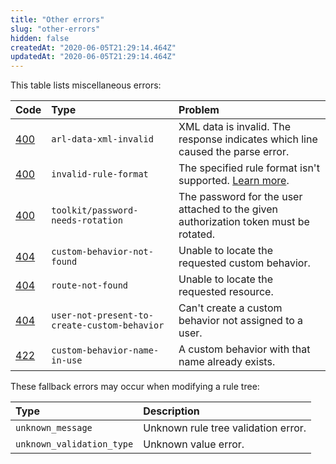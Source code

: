 ```yaml
---
title: "Other errors"
slug: "other-errors"
hidden: false
createdAt: "2020-06-05T21:29:14.464Z"
updatedAt: "2020-06-05T21:29:14.464Z"
---
```

This table lists miscellaneous errors:

| Code | Type | Problem |
| :--- | :--- | :--- |
| [400](https://httpstatuses.com/400) | `arl-data-xml-invalid` | XML data is invalid. The response indicates which line caused the parse error. |
| [400](https://httpstatuses.com/400) | `invalid-rule-format` | The specified rule format isn't supported. [Learn more](#getruleformats). |
| [400](https://httpstatuses.com/400) | `toolkit/password-needs-rotation` | The password for the user attached to the given authorization token must be rotated. |
| [404](https://httpstatuses.com/404) | `custom-behavior-not-found` | Unable to locate the requested custom behavior. |
| [404](https://httpstatuses.com/404) | `route-not-found` | Unable to locate the requested resource. |
| [404](https://httpstatuses.com/404) | `user-not-present-to-create-custom-behavior` | Can't create a custom behavior not assigned to a user. |
| [422](https://httpstatuses.com/422) | `custom-behavior-name-in-use` | A custom behavior with that name already exists. |

These fallback errors may occur when modifying a rule tree:

| Type | Description |
| :--- | :--- |
| `unknown_message` | Unknown rule tree validation error. |
| `unknown_validation_type` | Unknown value error. |